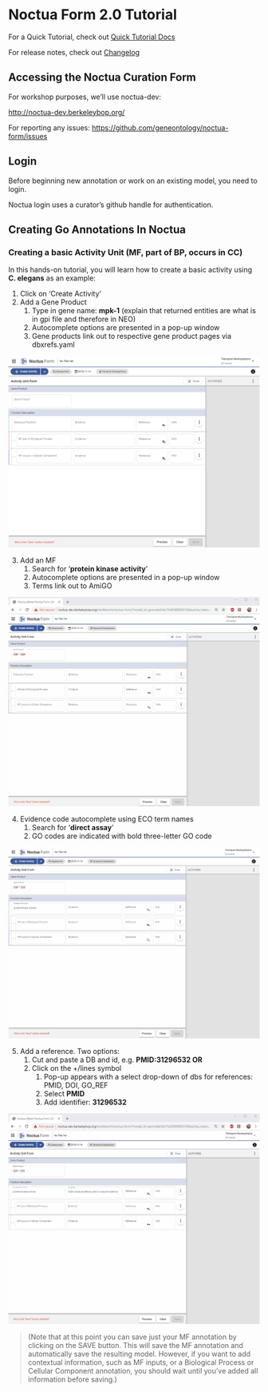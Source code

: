 
Noctua Form 2.0 Tutorial
========================

For a Quick Tutorial, check out [Quick Tutorial Docs](docs/quick-outline-tutorial.md)

For release notes, check out [Changelog](docs/changelog.md)

Accessing the Noctua Curation Form
----------------------------------

For workshop purposes, we’ll use noctua-dev:

<http://noctua-dev.berkeleybop.org/>

For reporting any issues: <https://github.com/geneontology/noctua-form/issues>

Login
-----

Before beginning new annotation or work on an existing model, you need to login.

Noctua login uses a curator’s github handle for authentication.

Creating Go Annotations In Noctua
---------------------------------

### Creating a basic Activity Unit (MF, part of BP, occurs in CC)

In this hands-on tutorial, you will learn how to create a basic activity using
**C. elegans** as an example:

1.  Click on ‘Create Activity’
2.  Add a Gene Product
    1.  Type in gene name: **mpk-1** (explain that returned entities are what is
        in gpi file and therefore in NEO)
    2.  Autocomplete options are presented in a pop-up window
    3.  Gene products link out to respective gene product pages via dbxrefs.yaml

![](assets/img/create-autocomplete.gif)

3.  Add an MF
    1.  Search for ‘**protein kinase activity**’
    2.  Autocomplete options are presented in a pop-up window
    3.  Terms link out to AmiGO


![](assets/img/create-autocomplete-mf-linkouts.gif)


4.  Evidence code autocomplete using ECO term names
    1.  Search for ‘**direct assay**’
    2.  GO codes are indicated with bold three-letter GO code


![](assets/img/create-autocomplete-evidence.gif)


5.  Add a reference. Two options:
    1.  Cut and paste a DB and id, e.g. **PMID:31296532 OR**
    2.  Click on the +/lines symbol
        1.  Pop-up appears with a select drop-down of dbs for references: PMID,
            DOI, GO_REF
        2.  Select **PMID**
        3.  Add identifier: **31296532**


![](assets/img/create-autocomplete-ref.gif)


>   (Note that at this point you can save just your MF annotation by clicking on
>   the SAVE button. This will save the MF annotation and automatically save the
>   resulting model. However, if you want to add contextual information, such as
>   MF inputs, or a Biological Process or Cellular Component annotation, you
>   should wait until you’ve added all information before saving.)


